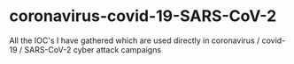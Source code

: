 # coronavirus-covid-19-SARS-CoV-2
All the IOC's I have gathered which are used directly in coronavirus / covid-19 / SARS-CoV-2 cyber attack campaigns
